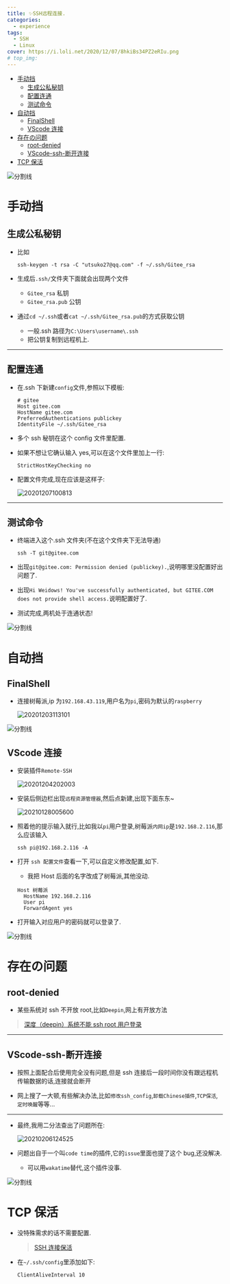 ```yaml
---
title: ✨SSH远程连接.
categories:
  - experience
tags:
  - SSH
  - Linux
cover: https://i.loli.net/2020/12/07/8hkiBs34PZ2eRIu.png
# top_img:
---
```


<!--
 * @Author: Weidows
 * @Date: 2020-12-07 00:12:52
 * @LastEditors: Weidows
 * @LastEditTime: 2021-02-06 15:39:38
 * @FilePath: \Weidowsd:\Game\Github\Blog-private\source\_posts\experience\SSH.md
 * @Description:
-->

- [手动挡](#手动挡)
  - [生成公私秘钥](#生成公私秘钥)
  - [配置连通](#配置连通)
  - [测试命令](#测试命令)
- [自动挡](#自动挡)
  - [FinalShell](#finalshell)
  - [VScode 连接](#vscode-连接)
- [存在の问题](#存在の问题)
  - [root-denied](#root-denied)
  - [VScode-ssh-断开连接](#vscode-ssh-断开连接)
- [TCP 保活](#tcp-保活)

![分割线](https://cdn.jsdelivr.net/gh/Weidows/Images@master/img/divider.png)

# 手动挡

## 生成公私秘钥

- 比如

  ```shell
  ssh-keygen -t rsa -C "utsuko27@qq.com" -f ~/.ssh/Gitee_rsa
  ```

- 生成后`.ssh/`文件夹下面就会出现两个文件
  - `Gitee_rsa` 私钥
  - `Gitee_rsa.pub` 公钥
- 通过`cd ~/.ssh`或者`cat ~/.ssh/Gitee_rsa.pub`的方式获取公钥
  - 一般.ssh 路径为`C:\Users\username\.ssh`
  - 把公钥复制到远程机上.

---

## 配置连通

- 在.ssh 下新建`config`文件,参照以下模板:

  ```
  # gitee
  Host gitee.com
  HostName gitee.com
  PreferredAuthentications publickey
  IdentityFile ~/.ssh/Gitee_rsa
  ```

- 多个 ssh 秘钥在这个 config 文件里配置.
- 如果不想让它确认输入 yes,可以在这个文件里加上一行:

  ```
  StrictHostKeyChecking no
  ```

- 配置文件完成,现在应该是这样子:

  <img src="https://i.loli.net/2020/12/07/4slQ1hP92qxSUIW.png" alt="20201207100813" />

---

## 测试命令

- 终端进入这个.ssh 文件夹(不在这个文件夹下无法导通)

  ```
  ssh -T git@gitee.com
  ```

- 出现`git@gitee.com: Permission denied (publickey).`,说明哪里没配置好出问题了.
- 出现`Hi Weidows! You've successfully authenticated, but GITEE.COM does not provide shell access.`说明配置好了.

- 测试完成,两机处于连通状态!

![分割线](https://cdn.jsdelivr.net/gh/Weidows/Images@master/img/divider.png)

# 自动挡

## FinalShell

- 连接树莓派,ip 为`192.168.43.119`,用户名为`pi`,密码为默认的`raspberry`

  <img src="https://i.loli.net/2020/12/03/9SuJxmTWczQG2oE.png" alt="20201203113101" />

![分割线](https://cdn.jsdelivr.net/gh/Weidows/Images@master/img/divider.png)

## VScode 连接

- 安装插件`Remote-SSH`

  <img src="https://i.loli.net/2020/12/04/25reFfkbShHl9q8.png" alt="20201204202003" />

- 安装后侧边栏出现`远程资源管理器`,然后点新建,出现下面东东~

  <img src="https://i.loli.net/2021/01/28/vm3bRepxYuL4SUk.png" alt="20210128005600" />

- 照着他的提示输入就行,比如我以`pi`用户登录,树莓派`内网ip`是`192.168.2.116`,那么应该输入

  ```shell
  ssh pi@192.168.2.116 -A
  ```

- 打开 `ssh 配置文件`查看一下,可以自定义修改配置,如下.

  - 我把 Host 后面的名字改成了树莓派,其他没动.

  ```
  Host 树莓派
    HostName 192.168.2.116
    User pi
    ForwardAgent yes
  ```

- 打开输入对应用户的密码就可以登录了.

![分割线](https://cdn.jsdelivr.net/gh/Weidows/Images@master/img/divider.png)

# 存在の问题

## root-denied

- 某些系统对 ssh 不开放 root,比如`Deepin`,网上有开放方法

> [深度（deepin）系统不能 ssh root 用户登录](https://blog.csdn.net/weixin_42408060/article/details/102952986)

---

## VScode-ssh-断开连接

- 按照上面配合后使用完全没有问题,但是 ssh 连接后一段时间你没有跟远程机传输数据的话,连接就会断开

- 网上搜了一大顿,有些解决办法,比如`修改ssh_config`,`卸载Chinese插件`,`TCP保活`,`定时唤醒`等等...

---

- 最终,我用二分法查出了问题所在:

  <img src="https://i.loli.net/2021/02/06/2GXOS5mW8EzIT7Y.png" alt="20210206124525" />

- 问题出自于一个叫`code time`的插件,它的`issue`里面也提了这个 bug,还没解决.

  - 可以用`wakatime`替代,这个插件没事.

![分割线](https://cdn.jsdelivr.net/gh/Weidows/Images@master/img/divider.png)

# TCP 保活

- 没特殊需求的话不需要配置.

  > [SSH 连接保活](https://blog.fdawei.club/2018/03/04/47759cbac5b96ea23e90e57200b84274/)

- 在`~/.ssh/config`里添加如下:

  ```
  ClientAliveInterval 10
  ```
